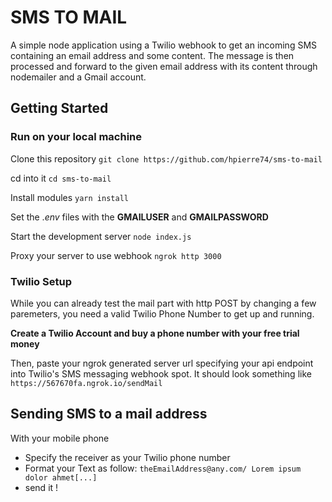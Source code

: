 # SMS TO MAIL

A simple node application using a Twilio webhook to get an incoming SMS containing an email address and some content. The message is then processed and forward to the given email address with its content through nodemailer and a Gmail account.

## Getting Started

### Run on your local machine

Clone this repository
`git clone https://github.com/hpierre74/sms-to-mail`

cd into it
`cd sms-to-mail`

Install modules
`yarn install`

Set the ._env_ files with the **GMAILUSER** and **GMAILPASSWORD**

Start the development server
`node index.js`

Proxy your server to use webhook
`ngrok http 3000`

### Twilio Setup

While you can already test the mail part with http POST by changing a few paremeters, you need a valid Twilio Phone Number to get up and running.

**Create a Twilio Account and buy a phone number with your free trial money**

Then, paste your ngrok generated server url specifying your api endpoint into Twilio's SMS messaging webhook spot. It should look something like
`https://567670fa.ngrok.io/sendMail`

## Sending SMS to a mail address

With your mobile phone

- Specify the receiver as your Twilio phone number
- Format your Text as follow:
  `theEmailAddress@any.com/ Lorem ipsum dolor ahmet[...]`
- send it !
